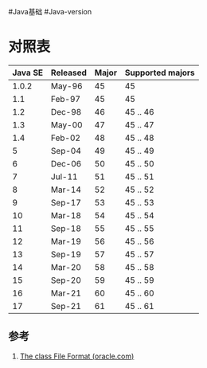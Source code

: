 #Java基础  #Java-version
# 对照表
| Java SE | Released | Major | Supported majors |
| ------- | -------- | ----- | ---------------- |
| 1.0.2   | May-96   | 45    | 45               |
| 1.1     | Feb-97   | 45    | 45               |
| 1.2     | Dec-98   | 46    | 45  .. 46        |
| 1.3     | May-00   | 47    | 45  .. 47        |
| 1.4     | Feb-02   | 48    | 45  .. 48        |
| 5       | Sep-04   | 49    | 45  .. 49        |
| 6       | Dec-06   | 50    | 45  .. 50        |
| 7       | Jul-11   | 51    | 45  .. 51        |
| 8       | Mar-14   | 52    | 45  .. 52        |
| 9       | Sep-17   | 53    | 45  .. 53        |
| 10      | Mar-18   | 54    | 45  .. 54        |
| 11      | Sep-18   | 55    | 45  .. 55        |
| 12      | Mar-19   | 56    | 45  .. 56        |
| 13      | Sep-19   | 57    | 45  .. 57        |
| 14      | Mar-20   | 58    | 45  .. 58        |
| 15      | Sep-20   | 59    | 45  .. 59        |
| 16      | Mar-21   | 60    | 45  .. 60        |
| 17      | Sep-21   | 61    | 45  .. 61        |

## 参考
1. [The class File Format (oracle.com)](https://docs.oracle.com/javase/specs/jvms/se17/html/jvms-4.html#jvms-4.1-200-B.2)